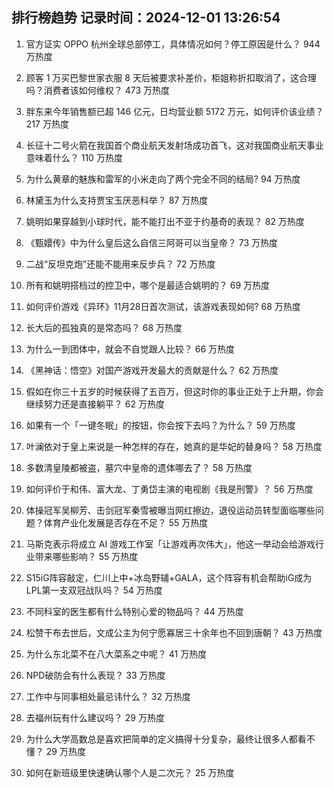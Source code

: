
## 排行榜趋势 记录时间：2024-12-01 13:26:54
  
  1. 官方证实 OPPO 杭州全球总部停工，具体情况如何？停工原因是什么？ 944 万热度
    
  2. 顾客 1 万买巴黎世家衣服 8 天后被要求补差价，柜姐称折扣取消了，这合理吗？消费者该如何维权？ 473 万热度
    
  3. 胖东来今年销售额已超 146 亿元，日均营业额 5172 万元，如何评价该业绩？ 217 万热度
    
  4. 长征十二号火箭在我国首个商业航天发射场成功首飞，这对我国商业航天事业意味着什么？ 110 万热度
    
  5. 为什么黄章的魅族和雷军的小米走向了两个完全不同的结局? 94 万热度
    
  6. 林黛玉为什么支持贾宝玉厌恶科举？ 87 万热度
    
  7. 姚明如果穿越到小球时代，能不能打出不亚于约基奇的表现？ 82 万热度
    
  8. 《甄嬛传》中为什么皇后这么自信三阿哥可以当皇帝？ 73 万热度
    
  9. 二战“反坦克炮”还能不能用来反步兵？ 72 万热度
    
  10. 所有和姚明搭档过的控卫中，哪个是最适合姚明的？ 69 万热度
    
  11. 如何评价游戏《异环》11月28日首次测试，该游戏表现如何? 68 万热度
    
  12. 长大后的孤独真的是常态吗？ 68 万热度
    
  13. 为什么一到团体中，就会不自觉跟人比较？ 66 万热度
    
  14. 《黑神话：悟空》对国产游戏开发最大的贡献是什么？ 62 万热度
    
  15. 假如在你三十五岁的时候获得了五百万，但这时你的事业正处于上升期，你会继续努力还是直接躺平？ 62 万热度
    
  16. 如果有一个「一键冬眠」的按钮，你会按下去吗？为什么？ 59 万热度
    
  17. 叶澜依对于皇上来说是一种怎样的存在，她真的是华妃的替身吗？ 58 万热度
    
  18. 多数清皇陵都被盗，墓穴中皇帝的遗体哪去了？ 58 万热度
    
  19. 如何评价于和伟、富大龙、丁勇岱主演的电视剧《我是刑警》？ 56 万热度
    
  20. 体操冠军吴柳芳、击剑冠军秦雪被曝当网红擦边，退役运动员转型面临哪些问题？体育产业化发展是否存在不足？ 55 万热度
    
  21. 马斯克表示将成立 AI 游戏工作室「让游戏再次伟大」，他这一举动会给游戏行业带来哪些影响？ 55 万热度
    
  22. S15iG阵容敲定，仁川上中+冰岛野辅+GALA，这个阵容有机会帮助iG成为LPL第一支双冠战队吗？ 54 万热度
    
  23. 不同科室的医生都有什么特别心爱的物品吗？ 44 万热度
    
  24. 松赞干布去世后，文成公主为何宁愿寡居三十余年也不回到唐朝？ 43 万热度
    
  25. 为什么东北菜不在八大菜系之中呢？ 41 万热度
    
  26. NPD破防会有什么表现？ 33 万热度
    
  27. 工作中与同事相处最忌讳什么？ 32 万热度
    
  28. 去福州玩有什么建议吗？ 29 万热度
    
  29. 为什么大学高数总是喜欢把简单的定义搞得十分复杂，最终让很多人都看不懂？ 29 万热度
    
  30. 如何在新班级里快速确认哪个人是二次元？ 25 万热度
    